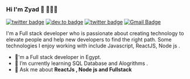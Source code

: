 ### Hi I'm Zyad 👋 👨🏻‍💻

[![twitter badge](https://img.shields.io/badge/twitter-@zyadelhady-%231FA1F1?style=flat&logo=twitter&logoColor=white)](https://twitter.com/Hmtaro__)
[![dev.to badge](https://img.shields.io/badge/linkedin-zyadelhady-%230177B5?style=flat&logo=linkedin)](https://www.linkedin.com/in/zyad-elhady-87a37a185/)
[![twitter badge](https://img.shields.io/badge/instagram-@zyadelhady-%23E4415F?style=flat&logo=instagram&logoColor=white)](https://www.instagram.com/zyad_elhady/)
[![Gmail Badge](https://img.shields.io/badge/-zyade40@gmail.com-c14438?style=flat-square&logo=Gmail&logoColor=white&link=mailto:kraghav123@gmail.com)](mailto:zyade40@gmail.com)

I'm a Full stack developer who is passionate about creating technology to elevate people and help new developers to find the right path. Some technologies I enjoy working with include Javascript, ReactJS, Node js .

- 🔭'm a Full stack developer in Egypt.
- 🌱 I’m currently learning SQL Database and Alogrithms .
- 💬 Ask me about **ReactJs , Node js and Fullstack**

<!--
**zyadelhady/zyadelhady** is a ✨ _special_ ✨ repository because its `README.md` (this file) appears on your GitHub profile.



  
- 🔭 I’m currently working on ...
- 🌱 I’m currently learning ...
- 👯 I’m looking to collaborate on ...
- 🤔 I’m looking for help with ...
- 💬 Ask me about ...
- 📫 How to reach me: ...
- 😄 Pronouns: ...
- ⚡ Fun fact: ...
-->
